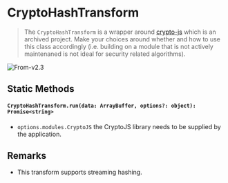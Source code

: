 # CryptoHashTransform

> The `CryptoHashTransform` is a wrapper around [crypto-js](https://github.com/brix/crypto-js) which is an archived project. Make your choices around whether and how to use this class accordingly (i.e. building on a module that is not actively maintenaned is not ideal for security related algorithms).

<p class="badges">
  <img src="https://img.shields.io/badge/From-v2.3-blue.svg?style=flat-square" alt="From-v2.3" /> 
</p>

## Static Methods

#### `CryptoHashTransform.run(data: ArrayBuffer, options?: object): Promise<string>`

- `options.modules.CryptoJS` the CryptoJS library needs to be supplied by the application.

## Remarks

- This transform supports streaming hashing.
